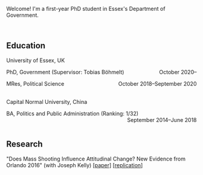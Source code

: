 Welcome! I'm a first-year PhD student in Essex's Department of Government.

<br />

## Education
University of Essex, UK

<p style = "text-align:left;">
    PhD, Government (Supervisor: Tobias Böhmelt)
    <span style = "float:right;">
    October 2020–
    </span>
</p>

<p style = "text-align:left;">
    MRes, Political Science
    <span style = "float:right;">
    October 2018–September 2020
    </span>
</p>

<br />
Capital Normal University, China

<p style = "text-align:left;">
    BA, Politics and Public Administration (Ranking: 1/32)
    <span style = "float:right;">
    September 2014–June 2018
    </span>
</p>

<br />

## Research
"Does Mass Shooting Influence Attitudinal Change? New Evidence from Orlando 2016" (with Joseph Kelly) [[paper]]() [[replication]](https://github.com/muzhouzhang/zhang_kelly_2020)